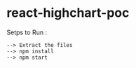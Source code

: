 # react-highchart-poc

Setps to Run :

    --> Extract the files
    --> npm install
    --> npm start
